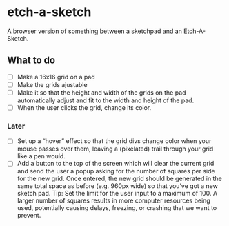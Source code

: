 # etch-a-sketch

A browser version of something between a sketchpad and an Etch-A-Sketch.

## What to do

- [ ] Make a 16x16 grid on a pad
- [ ] Make the grids ajustable
- [ ] Make it so that the height and width of the grids on the pad automatically adjust and fit to the width and height of the pad.
- [ ] When the user clicks the grid, change its color.

### Later

- [ ] Set up a “hover” effect so that the grid divs change color when your mouse passes over them, leaving a (pixelated) trail through your grid like a pen would.
- [ ] Add a button to the top of the screen which will clear the current grid and send the user a popup asking for the number of squares per side for the new grid. Once entered, the new grid should be generated in the same total space as before (e.g. 960px wide) so that you’ve got a new sketch pad. Tip: Set the limit for the user input to a maximum of 100. A larger number of squares results in more computer resources being used, potentially causing delays, freezing, or crashing that we want to prevent.
